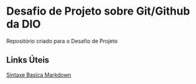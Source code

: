 # Desafio de Projeto sobre Git/Github da DIO

Repositório criado para o Desafio de Projeto

## Links Úteis

[Sintaxe Basica Markdown](https://www.markdownguide.org/)
